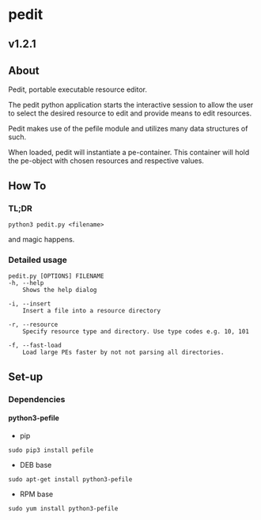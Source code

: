 # pedit
## v1.2.1
## About
Pedit, portable executable resource editor.

The pedit python application starts the interactive session to allow the user
to select the desired resource to edit and provide means to edit resources.

Pedit makes use of the pefile module and utilizes many data structures of such.

When loaded, pedit will instantiate a pe-container. This container will hold
the pe-object with chosen resources and respective values.
## How To
### TL;DR
```
python3 pedit.py <filename>
```
and magic happens.

### Detailed usage
```
pedit.py [OPTIONS] FILENAME
-h, --help
    Shows the help dialog

-i, --insert
    Insert a file into a resource directory

-r, --resource
    Specify resource type and directory. Use type codes e.g. 10, 101

-f, --fast-load
    Load large PEs faster by not not parsing all directories.
```

## Set-up
### Dependencies
#### python3-pefile
- pip
```
sudo pip3 install pefile
```
- DEB base
```
sudo apt-get install python3-pefile
```

- RPM base
```
sudo yum install python3-pefile
```
